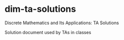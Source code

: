 # dim-ta-solutions
Discrete Mathematics and Its Applications: TA Solutions

Solution document used by TAs in classes
